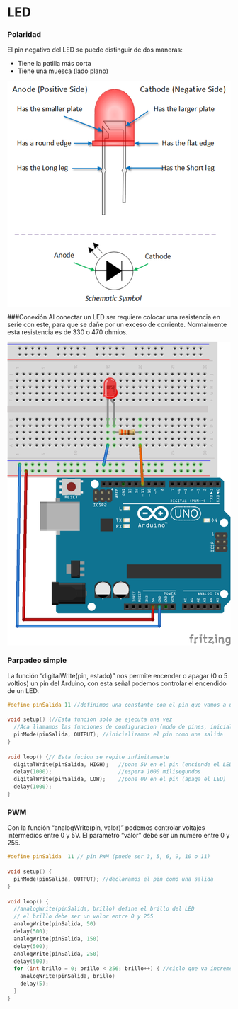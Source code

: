 
# LED
### Polaridad
El pin negativo del LED se puede distinguir de dos maneras:

* Tiene la patilla más corta
* Tiene una muesca (lado plano)
<p align="center">
<img src="pinout.png" align = "center">
</p>

###Conexión
Al conectar un LED ser requiere colocar una resistencia en serie con este, para que se dañe por un exceso de corriente. Normalmente esta resistencia es de 330 o 470 ohmios.
<p align="center">
<img src="montaje.png" align = "center">
</p>


### Parpadeo simple
La función “digitalWrite(pin, estado)” nos permite encender o apagar (0 o 5 voltios) un pin del Arduino, con esta señal podemos controlar el encendido de un LED.
```c++
#define pinSalida 11 //definimos una constante con el pin que vamos a utilizar

void setup() {//Esta funcion solo se ejecuta una vez
  //Aca llamamos las funciones de configuracion (modo de pines, inicializar el puerto serial, etc...)
  pinMode(pinSalida, OUTPUT); //inicializamos el pin como una salida
}

void loop() {// Esta fucion se repite infinitamente
  digitalWrite(pinSalida, HIGH);   //pone 5V en el pin (enciende el LED)
  delay(1000);                     //espera 1000 milisegundos
  digitalWrite(pinSalida, LOW);    //pone 0V en el pin (apaga el LED)
  delay(1000);
}

```

### PWM
Con la función “analogWrite(pin, valor)” podemos controlar voltajes intermedios entre 0 y 5V. El parámetro “valor” debe ser un numero entre 0 y 255.
```c++
#define pinSalida  11 // pin PWM (puede ser 3, 5, 6, 9, 10 o 11)

void setup() {
  pinMode(pinSalida, OUTPUT); //declaramos el pin como una salida
}

void loop() {
  //analogWrite(pinSalida, brillo) define el brillo del LED
  // el brillo debe ser un valor entre 0 y 255
  analogWrite(pinSalida, 50)
  delay(500);
  analogWrite(pinSalida, 150)
  delay(500);
  analogWrite(pinSalida, 250)
  delay(500);
  for (int brillo = 0; brillo < 256; brillo++) { //ciclo que va incrementando el brillo
    analogWrite(pinSalida, brillo)
    delay(5);
  }
}

```
